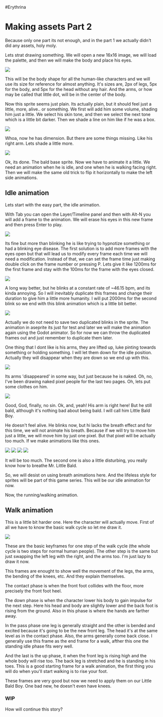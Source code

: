 #Erythrina
# Making assets Part 2

Because only one part its not enough, and in the part 1 we actually didn't did any assets, holy moly. 

Lets strat drawing something. We will open a new 16x16 image, we will load the palette, and then we will make the body and place his eyes.

![](img/2/sprite01.gif)

This will be the body shape for all the human-like characters and we will use its size for reference for almost anything. It's sizes are, 2px of legs, 5px for the body, and 5px for the head without any hair. And the arms, or how may be called that little dot, will be in the center of the body.

Now this sprite seems just plain. Its actually plain, but it should feel just a little, more, alive.. or something. We first will add him some volume, shading him just a little. We select his skin tone, and then we select the next tone which is a little bit darker. Then we shade a line on him like if he was a box.

![](img/2/sprite02.gif)

Whoa, now he has dimension. But there are some things missing. Like his right arm. Lets shade a little more.

![](img/2/sprite03.gif)

Ok, its done. The bald base sprite. Now we have to animate it a little. We need an animation when he is idle, and one when he is walking facing right. Then we will make the same old trick to flip it horizontally to make the left side animations.

## Idle animation

Lets start with the easy part, the idle animation.

With Tab you can open the Layer/Timeline panel and then with Alt-N you will add a frame to the animation. We will erase his eyes in this new frame and then press Enter to play.

![](img/2/spritegif01.gif)

Its fine but more than blinking he is like trying to hypnotize something or had a blinking eye disease. The first solution is to add more frames with the eyes open but that will lead us to modify every frame each time we will need a modification. Instead of that, we can set the frame time just making double click on the frame number or pressing P. Lets give it like 1200ms for the first frame and stay with the 100ms for the frame with the eyes closed. 

![](img/2/spritegif02.gif)

A long way better, but he blinks at a constant rate of ~46.15 bpm, and its kinda annoying. So I will inevitably duplicate this frames and change their duration to give him a little more humanity. I will put 2000ms for the second blink so we end with this blink animation which is a little bit better.

![](img/2/spritegif03.gif)

Actually we do not need to save two duplicated blinks in the sprite. The animation in aseprite its just for test and later we will make the animation again using the Godot animator. So for now we can throw the duplicated frames out and just remember to duplicate them later.

One thing that I dont like is his arms, they are lifted up, luke pinting towards something or holding something. I will let them down for the idle position. Actually they will disappear when they are down so we end up with this.

![](img/2/spritegif04.gif)

Its arms 'disappeared' in some way, but just because he is naked. Oh, no, I've been drawing naked pixel people for the last two pages. Oh, lets put some clothes on him. 

![](img/2/spritegif05.gif)

Good, God, finally, no sin. Ok, and, yeah! His arm is right here! But he still bald, although it's nothing bad about being bald. I will call him Little Bald Boy. 

He doesn't feel alive. He blinks now, but hi lacks the breath effect and for this time, we will not animate his breath. Because if we will try to move him just a little, we will move him by just one pixel. But that pixel will be actually too much. If we make animations like this ones.

![](img/2/spritegif06.gif)   ![](img/2/spritegif07.gif)    ![](img/2/spritegif08.gif)  ![](img/2/spritegif09.gif) 

It will be too much. The second one is also a little disturbing, you really know how to breathe Mr. Little Bald. 

So, we will desist on using breath animations here. And the lifeless style for sprites will be part of this game series. This will be our idle animation for now.

Now, the running/walking animation.

## Walk animation

This is a little bit harder one. Here the character will actually move. First of all we have to know the basic walk cycle so let me draw it.

![](img/2/sprite05.png)

These are the basic keyframes for one step of the walk cycle (the whole cycle is two steps for normal human people). The other step is the same but just swapping the left leg with the right, and the arms too. I'm just lazy to draw it now.

This frames are enought to show well the movement of the legs, the arms, the bending of the knees, etc. And they explain themselves. 

The contact phase is when the front foot collides with the floor, more precisely the front foot heel. 

The down phase is when the character lower his body to gain impulse for the next step. Here his head and body are slightly lower and the back foot is rising from the ground. Also in this phase is where the hands are farther away.

In the pass phase one leg is generally straight and the other is bended and excited because it's going to be the new front leg. The head it's at the same level as in the contact phase. Also, the arms generally come back close. I generally use this frame as the end frame for a walk, afther this one the standing idle phase fits wery well.

And the last is the up phase, it when the front leg is rising high and the whole body will rise too. The back leg is stretched and he is standing in his toes. This is a good starting frame for a walk animation, the first thing you will do when you'll start walking is to rise your foot.

These frames are very good but now we need to apply them on our Little Bald Boy. One bad new, he doesn't even have knees.

### WIP

How will continue this story?